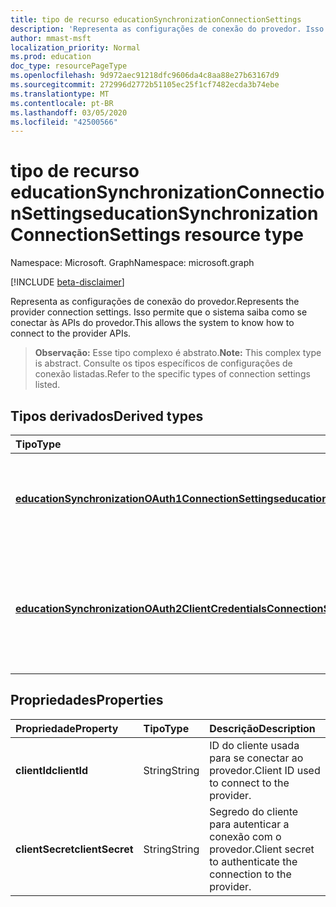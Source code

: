 ```yaml
---
title: tipo de recurso educationSynchronizationConnectionSettings
description: 'Representa as configurações de conexão do provedor. Isso permite que o sistema saiba como se conectar às APIs do provedor. '
author: mmast-msft
localization_priority: Normal
ms.prod: education
doc_type: resourcePageType
ms.openlocfilehash: 9d972aec91218dfc9606da4c8aa88e27b63167d9
ms.sourcegitcommit: 272996d2772b51105ec25f1cf7482ecda3b74ebe
ms.translationtype: MT
ms.contentlocale: pt-BR
ms.lasthandoff: 03/05/2020
ms.locfileid: "42500566"
---
```

# <a name="educationsynchronizationconnectionsettings-resource-type"></a><span data-ttu-id="8c6f2-104">tipo de recurso educationSynchronizationConnectionSettings</span><span class="sxs-lookup"><span data-stu-id="8c6f2-104">educationSynchronizationConnectionSettings resource type</span></span>

<span data-ttu-id="8c6f2-105">Namespace: Microsoft. Graph</span><span class="sxs-lookup"><span data-stu-id="8c6f2-105">Namespace: microsoft.graph</span></span>

[!INCLUDE [beta-disclaimer](../../includes/beta-disclaimer.md)]

<span data-ttu-id="8c6f2-106">Representa as configurações de conexão do provedor.</span><span class="sxs-lookup"><span data-stu-id="8c6f2-106">Represents the provider connection settings.</span></span> <span data-ttu-id="8c6f2-107">Isso permite que o sistema saiba como se conectar às APIs do provedor.</span><span class="sxs-lookup"><span data-stu-id="8c6f2-107">This allows the system to know how to connect to the provider APIs.</span></span> 

> <span data-ttu-id="8c6f2-108">**Observação:** Esse tipo complexo é abstrato.</span><span class="sxs-lookup"><span data-stu-id="8c6f2-108">**Note:** This complex type is abstract.</span></span> <span data-ttu-id="8c6f2-109">Consulte os tipos específicos de configurações de conexão listadas.</span><span class="sxs-lookup"><span data-stu-id="8c6f2-109">Refer to the specific types of connection settings listed.</span></span>

## <a name="derived-types"></a><span data-ttu-id="8c6f2-110">Tipos derivados</span><span class="sxs-lookup"><span data-stu-id="8c6f2-110">Derived types</span></span>
| <span data-ttu-id="8c6f2-111">Tipo</span><span class="sxs-lookup"><span data-stu-id="8c6f2-111">Type</span></span> | <span data-ttu-id="8c6f2-112">Descrição</span><span class="sxs-lookup"><span data-stu-id="8c6f2-112">Description</span></span> | 
|:-|:-|
| [<span data-ttu-id="8c6f2-113">**educationSynchronizationOAuth1ConnectionSettings**</span><span class="sxs-lookup"><span data-stu-id="8c6f2-113">**educationSynchronizationOAuth1ConnectionSettings**</span></span>](educationsynchronizationoauth1connectionsettings.md) | <span data-ttu-id="8c6f2-114">Use este tipo para fornecer configurações de conexão do OAuth1.</span><span class="sxs-lookup"><span data-stu-id="8c6f2-114">Use this type to provide OAuth1 connection settings.</span></span> |
| [<span data-ttu-id="8c6f2-115">**educationSynchronizationOAuth2ClientCredentialsConnectionSettings**</span><span class="sxs-lookup"><span data-stu-id="8c6f2-115">**educationSynchronizationOAuth2ClientCredentialsConnectionSettings**</span></span>](educationsynchronizationoauth2clientcredentialsconnectionsettings.md) | <span data-ttu-id="8c6f2-116">Use este tipo para fornecer as configurações de conexão de credenciais de cliente do OAuth2.</span><span class="sxs-lookup"><span data-stu-id="8c6f2-116">Use this type to provide OAuth2 Client Credentials Grant connection settings.</span></span> |

## <a name="properties"></a><span data-ttu-id="8c6f2-117">Propriedades</span><span class="sxs-lookup"><span data-stu-id="8c6f2-117">Properties</span></span>

| <span data-ttu-id="8c6f2-118">Propriedade</span><span class="sxs-lookup"><span data-stu-id="8c6f2-118">Property</span></span> | <span data-ttu-id="8c6f2-119">Tipo</span><span class="sxs-lookup"><span data-stu-id="8c6f2-119">Type</span></span> | <span data-ttu-id="8c6f2-120">Descrição</span><span class="sxs-lookup"><span data-stu-id="8c6f2-120">Description</span></span> |
|:-|:-|:-|
| <span data-ttu-id="8c6f2-121">**clientId**</span><span class="sxs-lookup"><span data-stu-id="8c6f2-121">**clientId**</span></span> | <span data-ttu-id="8c6f2-122">String</span><span class="sxs-lookup"><span data-stu-id="8c6f2-122">String</span></span> |  <span data-ttu-id="8c6f2-123">ID do cliente usada para se conectar ao provedor.</span><span class="sxs-lookup"><span data-stu-id="8c6f2-123">Client ID used to connect to the provider.</span></span> |
| <span data-ttu-id="8c6f2-124">**clientSecret**</span><span class="sxs-lookup"><span data-stu-id="8c6f2-124">**clientSecret**</span></span> | <span data-ttu-id="8c6f2-125">String</span><span class="sxs-lookup"><span data-stu-id="8c6f2-125">String</span></span> |  <span data-ttu-id="8c6f2-126">Segredo do cliente para autenticar a conexão com o provedor.</span><span class="sxs-lookup"><span data-stu-id="8c6f2-126">Client secret to authenticate the connection to the provider.</span></span> |
